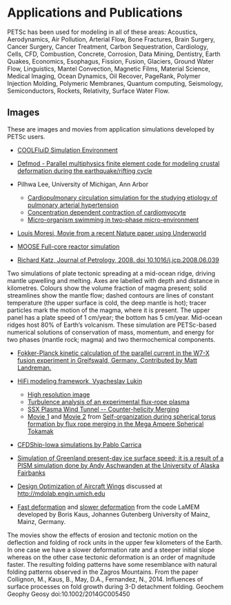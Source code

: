 # Applications and Publications

PETSc has been used for modeling in all of these areas: Acoustics, Aerodynamics, Air
Pollution, Arterial Flow, Bone Fractures, Brain Surgery, Cancer Surgery, Cancer Treatment,
Carbon Sequestration, Cardiology, Cells, CFD, Combustion, Concrete, Corrosion, Data
Mining, Dentistry, Earth Quakes, Economics, Esophagus, Fission, Fusion, Glaciers, Ground
Water Flow, Linguistics, Mantel Convection, Magnetic Films, Material Science, Medical
Imaging, Ocean Dynamics, Oil Recover, PageRank, Polymer Injection Molding, Polymeric
Membranes, Quantum computing, Seismology, Semiconductors, Rockets, Relativity, Surface
Water Flow.

## Images

These are images and movies from application simulations developed by PETSc users.

- [COOLFluiD Simulation Environment](https://github.com/andrealani/COOLFluiD/wiki/Gallery-of-applications)

- [Defmod - Parallel multiphysics finite element code for modeling crustal deformation
  during the earthquake/rifting cycle](https://bitbucket.org/stali/defmod/wiki/Gallery)

- Pilhwa Lee, University of Michigan, Ann Arbor

  - [Cardiopulmonary circulation simulation for the studying etiology of pulmonary
    arterial hypertension](http://www.cims.nyu.edu/~leep/UMich/Cardiopulmonary_circulation.html)
  - [Concentration dependent contraction of cardiomyocyte](http://www.cims.nyu.edu/~leep/UMich/Cardiac_differentiation.html)
  - [Micro-organism swimming in two-phase micro-environment](http://www.cims.nyu.edu/~leep/UMich/Cancer_metastasis.html)

- [Louis Moresi, Movie from a recent Nature paper using Underworld](http://youtu.be/cVulRP2tUGM)

- [MOOSE Full-core reactor simulation](https://www.youtube.com/watch?v=4xTfQxpGAI4)

- [Richard Katz, Journal of Petrology, 2008. doi 10.1016/j.jcp.2008.06.039](http://www.earth.ox.ac.uk/~richardk/res/magmaRidge/RidgeModelsKatz.mov)

Two simulations of plate tectonic spreading at a mid-ocean ridge, driving mantle upwelling
and melting. Axes are labelled with depth and distance in kilometres. Colours show the
volume fraction of magma present; solid streamlines show the mantle flow; dashed contours
are lines of constant temperature (the upper surface is cold, the deep mantle is hot);
tracer particles mark the motion of the magma, where it is present. The upper panel has a
plate speed of 1 cm/year; the bottom has 5 cm/year. Mid-ocean ridges host 80% of Earth’s
volcanism. These simulation are PETSc-based numerical solutions of conservation of mass,
momentum, and energy for two phases (mantle rock; magma) and two thermochemical
components.

- [Fokker-Planck kinetic calculation of the parallel current in the W7-X fusion experiment
  in Greifswald, Germany. Contributed by Matt
  Landreman.](https://github.com/landreman/sfincs/blob/master/doc/SFINCS_calculation_of_parallel_current_in_W7X_2040x1260.jpg)

- [HiFi modeling framework, Vyacheslav Lukin](https://hifi-framework.webnode.com/hifi-framework/)

  - [High resolution image](https://www.nersc.gov/assets/ScienceAtNERSC/SlavaFull.png)
  - [Turbulence analysis of an experimental flux-rope plasma](https://iopscience.iop.org/0741-3335/56/6/064003/media/PPCF490028_movie1.mp4)
  - [SSX Plasma Wind Tunnel -- Counter-helicity Merging](https://www.dropbox.com/s/v2g8vzns7na685v/merging_field.mpeg?dl=0)
  - [Movie 1](https://www.dropbox.com/s/nc4vwnxw3lt01mi/full_movie.mpeg?dl=0) and
    [Movie 2](https://www.dropbox.com/s/nn06fa8hsiqmqmw/zoom_movie.mpeg?dl=0) from
    [Self-organization during spherical torus formation by flux rope merging in the Mega
    Ampere Spherical Tokamak](https://www.mcs.anl.gov/article/10.1088/0741-3335/56/6/064009)

- [CFDShip-Iowa simulations by Pablo Carrica](https://www.youtube.com/user/pcarrica)

- [Simulation of Greenland present-day ice surface speed; it is a result of a PISM
  simulation done by Andy Aschwanden at the University of Alaska Fairbanks](https://www.dropbox.com/s/3m8rphl81y70r3g/greenland-speed-pism.pdf?dl=0)

- [Design Optimization of Aircraft Wings](https://www.youtube.com/user/MDOLaboratory)
  discussed at <http://mdolab.engin.umich.edu>

- [Fast deformation](https://web.cels.anl.gov/projects/petsc/download/images/FoldingAndErosion_FastDeformation.mov) and
  [slower deformation](https://web.cels.anl.gov/projects/petsc/download/images/FoldingAndErosion_SlowerDeformationSteeperInitialSlope.mov)
  from the code LaMEM developed by Boris Kaus, Johannes Gutenberg University of Mainz,
  Mainz, Germany.

The movies show the effects of erosion and tectonic motion on the deflection and folding
of rock units in the upper few kilometers of the Earth. In one case we have a slower
deformation rate and a steeper initial slope whereas on the other case tectonic
deformation is an order of magnitude faster. The resulting folding patterns have some
resemblance with natural folding patterns observed in the Zagros Mountains. From the paper
Collignon, M., Kaus, B., May, D.A., Fernandez, N., 2014. Influences of surface processes
on fold growth during 3-D detachment folding. Geochem Geophy Geosy
doi:10.1002/2014GC005450
